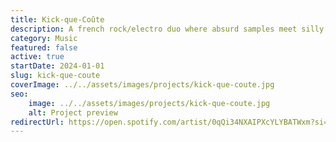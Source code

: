```yaml
---
title: Kick-que-Coûte
description: A french rock/electro duo where absurd samples meet silly lyrics. A very fun project that spans a wide range of genre while staying extremely entertaining.
category: Music
featured: false
active: true
startDate: 2024-01-01
slug: kick-que-coute
coverImage: ../../assets/images/projects/kick-que-coute.jpg
seo: 
    image: ../../assets/images/projects/kick-que-coute.jpg
    alt: Project preview
redirectUrl: https://open.spotify.com/artist/0qQi34NXAIPXcYLYBATWxm?si=19cjkk09QqCqm1RUH_IFgg
---
```

